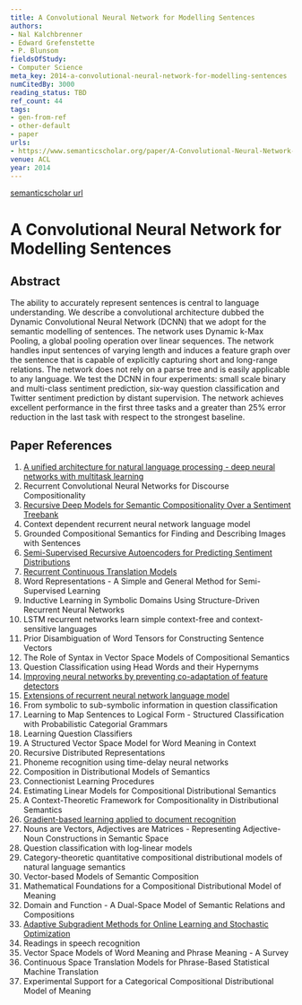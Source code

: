 ```yaml
---
title: A Convolutional Neural Network for Modelling Sentences
authors:
- Nal Kalchbrenner
- Edward Grefenstette
- P. Blunsom
fieldsOfStudy:
- Computer Science
meta_key: 2014-a-convolutional-neural-network-for-modelling-sentences
numCitedBy: 3000
reading_status: TBD
ref_count: 44
tags:
- gen-from-ref
- other-default
- paper
urls:
- https://www.semanticscholar.org/paper/A-Convolutional-Neural-Network-for-Modelling-Kalchbrenner-Grefenstette/27725a2d2a8cee9bf9fffc6c2167017103aba0fa?sort=total-citations
venue: ACL
year: 2014
---
```


[semanticscholar url](https://www.semanticscholar.org/paper/A-Convolutional-Neural-Network-for-Modelling-Kalchbrenner-Grefenstette/27725a2d2a8cee9bf9fffc6c2167017103aba0fa?sort=total-citations)

# A Convolutional Neural Network for Modelling Sentences

## Abstract

The ability to accurately represent sentences is central to language understanding. We describe a convolutional architecture dubbed the Dynamic Convolutional Neural Network (DCNN) that we adopt for the semantic modelling of sentences. The network uses Dynamic k-Max Pooling, a global pooling operation over linear sequences. The network handles input sentences of varying length and induces a feature graph over the sentence that is capable of explicitly capturing short and long-range relations. The network does not rely on a parse tree and is easily applicable to any language. We test the DCNN in four experiments: small scale binary and multi-class sentiment prediction, six-way question classification and Twitter sentiment prediction by distant supervision. The network achieves excellent performance in the first three tasks and a greater than 25% error reduction in the last task with respect to the strongest baseline.

## Paper References

1. [A unified architecture for natural language processing - deep neural networks with multitask learning](2008-a-unified-architecture-for-natural-language-processing-deep-neural-networks-with-multitask-learning)
2. Recurrent Convolutional Neural Networks for Discourse Compositionality
3. [Recursive Deep Models for Semantic Compositionality Over a Sentiment Treebank](2013-recursive-deep-models-for-semantic-compositionality-over-a-sentiment-treebank)
4. Context dependent recurrent neural network language model
5. Grounded Compositional Semantics for Finding and Describing Images with Sentences
6. [Semi-Supervised Recursive Autoencoders for Predicting Sentiment Distributions](2011-semi-supervised-recursive-autoencoders-for-predicting-sentiment-distributions)
7. [Recurrent Continuous Translation Models](2013-recurrent-continuous-translation-models)
8. Word Representations - A Simple and General Method for Semi-Supervised Learning
9. Inductive Learning in Symbolic Domains Using Structure-Driven Recurrent Neural Networks
10. LSTM recurrent networks learn simple context-free and context-sensitive languages
11. Prior Disambiguation of Word Tensors for Constructing Sentence Vectors
12. The Role of Syntax in Vector Space Models of Compositional Semantics
13. Question Classification using Head Words and their Hypernyms
14. [Improving neural networks by preventing co-adaptation of feature detectors](2012-improving-neural-networks-by-preventing-co-adaptation-of-feature-detectors)
15. [Extensions of recurrent neural network language model](2011-extensions-of-recurrent-neural-network-language-model)
16. From symbolic to sub-symbolic information in question classification
17. Learning to Map Sentences to Logical Form - Structured Classification with Probabilistic Categorial Grammars
18. Learning Question Classifiers
19. A Structured Vector Space Model for Word Meaning in Context
20. Recursive Distributed Representations
21. Phoneme recognition using time-delay neural networks
22. Composition in Distributional Models of Semantics
23. Connectionist Learning Procedures
24. Estimating Linear Models for Compositional Distributional Semantics
25. A Context-Theoretic Framework for Compositionality in Distributional Semantics
26. [Gradient-based learning applied to document recognition](1998-lenet5.md)
27. Nouns are Vectors, Adjectives are Matrices - Representing Adjective-Noun Constructions in Semantic Space
28. Question classification with log-linear models
29. Category-theoretic quantitative compositional distributional models of natural language semantics
30. Vector-based Models of Semantic Composition
31. Mathematical Foundations for a Compositional Distributional Model of Meaning
32. Domain and Function - A Dual-Space Model of Semantic Relations and Compositions
33. [Adaptive Subgradient Methods for Online Learning and Stochastic Optimization](2010-adaptive-subgradient-methods-for-online-learning-and-stochastic-optimization)
34. Readings in speech recognition
35. Vector Space Models of Word Meaning and Phrase Meaning - A Survey
36. Continuous Space Translation Models for Phrase-Based Statistical Machine Translation
37. Experimental Support for a Categorical Compositional Distributional Model of Meaning
